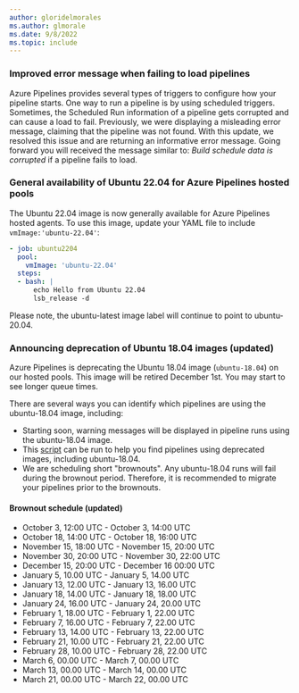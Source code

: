 ```yaml
---
author: gloridelmorales
ms.author: glmorale
ms.date: 9/8/2022
ms.topic: include
---
```


### Improved error message when failing to load pipelines

Azure Pipelines provides several types of triggers to configure how your pipeline starts. One way to run a pipeline is by using scheduled triggers. Sometimes, the Scheduled Run information of a pipeline gets corrupted and can cause a load to fail. Previously, we were displaying a misleading error message, claiming that the pipeline was not found. With this update, we resolved this issue and are returning an informative error message. Going forward you will received the message similar to: *Build schedule data is corrupted* if a pipeline fails to load.  

### General availability of Ubuntu 22.04 for Azure Pipelines hosted pools

The Ubuntu 22.04 image is now generally available for Azure Pipelines hosted agents. To use this image, update your YAML file to include `vmImage:'ubuntu-22.04'`:  

```yaml
- job: ubuntu2204
  pool:
    vmImage: 'ubuntu-22.04'
  steps:
  - bash: |
      echo Hello from Ubuntu 22.04
      lsb_release -d
```

Please note, the ubuntu-latest image label will continue to point to ubuntu-20.04.

### Announcing deprecation of Ubuntu 18.04 images (updated)

Azure Pipelines is deprecating the Ubuntu 18.04 image (`ubuntu-18.04`) on our hosted pools. This image will be retired December 1st. You may start to see longer queue times.

There are several ways you can identify which pipelines are using the ubuntu-18.04 image, including:

* Starting soon, warning messages will be displayed in pipeline runs using the ubuntu-18.04 image.
* This [script](https://github.com/microsoft/azure-pipelines-agent/tree/master/tools/FindPipelinesUsingRetiredImages) can be run to help you find pipelines using deprecated images, including ubuntu-18.04.
* We are scheduling short "brownouts". Any ubuntu-18.04 runs will fail during the brownout period. Therefore, it is recommended to migrate your pipelines prior to the brownouts.

#### Brownout schedule (updated)
* October 3, 12:00 UTC - October 3, 14:00 UTC
* October 18, 14:00 UTC - October 18, 16:00 UTC
* November 15, 18:00 UTC - November 15, 20:00 UTC
* November 30, 20:00 UTC - November 30, 22:00 UTC
* December 15, 20:00 UTC - December 16 00:00 UTC
* January 5, 10.00 UTC - January 5, 14.00 UTC
* January 13, 12.00 UTC - January 13, 16.00 UTC
* January 18, 14.00 UTC - January 18, 18.00 UTC
* January 24, 16.00 UTC - January 24, 20.00 UTC
* February 1, 18.00 UTC - February 1, 22.00 UTC
* February 7, 16.00 UTC - February 7, 22.00 UTC
* February 13, 14.00 UTC - February 13, 22.00 UTC
* February 21, 10.00 UTC - February 21, 22.00 UTC
* February 28, 10.00 UTC - February 28, 22.00 UTC
* March 6, 00.00 UTC - March 7, 00.00 UTC
* March 13, 00.00 UTC - March 14, 00.00 UTC
* March 21, 00.00 UTC - March 22, 00.00 UTC